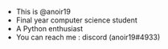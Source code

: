 - This is @anoir19
- Final year computer science student
- A Python enthusiast
- You can reach me : discord (anoir19#4933)

<!---
anoir19/anoir19 is a ✨ special ✨ repository because its `README.md` (this file) appears on your GitHub profile.
You can click the Preview link to take a look at your changes.
--->
